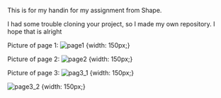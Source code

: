 This is for my handin for my assignment from Shape.

I had some trouble cloning your project, so I made my own repository. I hope that is alright

Picture of page 1:
![page1](https://github.com/RazzerTazzer/doggApp/assets/132815859/dafa3ece-2689-4c2c-b7b1-0585ea5be599) {width: 150px;}

Picture of page 2:
![page2](https://github.com/RazzerTazzer/doggApp/assets/132815859/d7b1de5c-fd16-43ae-92de-e9f681361e1b) {width: 150px;}


Picture of page 3:
![pag3_1](https://github.com/RazzerTazzer/doggApp/assets/132815859/c5add46d-67f9-45d7-beb1-ebf470b8b791) {width: 150px;}

![page3_2](https://github.com/RazzerTazzer/doggApp/assets/132815859/61f1d29c-33a6-4e3a-bc86-93f4b857d87d) {width: 150px;}
